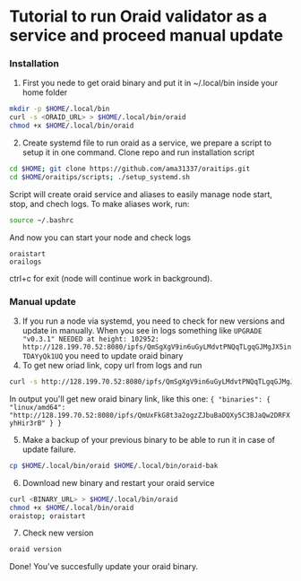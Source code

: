 # Tutorial to run Oraid validator as a service and proceed manual update

### Installation
 1. First you nede to get oraid binary and put it in ~/.local/bin inside your home folder
```sh
mkdir -p $HOME/.local/bin
curl -s <ORAID_URL> > $HOME/.local/bin/oraid
chmod +x $HOME/.local/bin/oraid
```
 2. Create systemd file to run oraid as a service, we prepare a script to setup it in one command.
Clone repo and run installation script
```sh
cd $HOME; git clone https://github.com/ama31337/oraitips.git
cd $HOME/oraitips/scripts; ./setup_systemd.sh
```
Script will create oraid service and aliases to easily manage node start, stop, and chech logs.
To make aliases work, run:
```sh
source ~/.bashrc
```
And now you can start your node and check logs
```
oraistart
orailogs
```
ctrl+c for exit (node will continue work in background).

### Manual update
 3. If you run a node via systemd, you need to check for new versions and update in manually. When you see in logs something like
`
UPGRADE "v0.3.1" NEEDED at height: 102952: http://128.199.70.52:8080/ipfs/QmSgXgV9in6uGyLMdvtPNQqTLgqGJMgJX5inTDAYyQk1UQ
`
you need to update oraid binary
 4. To get new oriad link, copy url from logs and run
```sh
curl -s http://128.199.70.52:8080/ipfs/QmSgXgV9in6uGyLMdvtPNQqTLgqGJMgJX5inTDAYyQk1UQ | jq
```
In output you'll get new oraid binary link, like this one:
`
{
  "binaries": {
    "linux/amd64": "http://128.199.70.52:8080/ipfs/QmUxFkG8t3a2ogzZJbuBaDQXy5C3BJaQw2DRFXyhHir3rB"
  }
}
`

 5. Make a backup of your previous binary to be able to run it in case of update failure.

```sh
cp $HOME/.local/bin/oraid $HOME/.local/bin/oraid-bak
```
 6. Download new binary and restart your oraid service
```sh
curl <BINARY_URL> > $HOME/.local/bin/oraid
chmod +x $HOME/.local/bin/oraid
oraistop; oraistart
```
 7. Check new version
```sh
oraid version
```

 Done! You've succesfully update your oraid binary.

